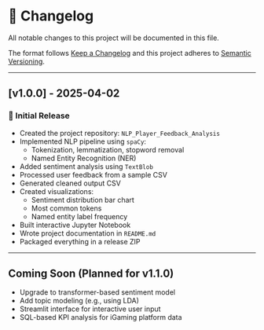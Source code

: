 # 📘 Changelog

All notable changes to this project will be documented in this file.

The format follows [Keep a Changelog](https://keepachangelog.com/en/1.0.0/) and this project adheres to [Semantic Versioning](https://semver.org/spec/v2.0.0.html).

---

## [v1.0.0] - 2025-04-02
### 🎉 Initial Release

- Created the project repository: `NLP_Player_Feedback_Analysis`
- Implemented NLP pipeline using `spaCy`:
  - Tokenization, lemmatization, stopword removal
  - Named Entity Recognition (NER)
- Added sentiment analysis using `TextBlob`
- Processed user feedback from a sample CSV
- Generated cleaned output CSV
- Created visualizations:
  - Sentiment distribution bar chart
  - Most common tokens
  - Named entity label frequency
- Built interactive Jupyter Notebook
- Wrote project documentation in `README.md`
- Packaged everything in a release ZIP

---

## Coming Soon (Planned for v1.1.0)
- Upgrade to transformer-based sentiment model
- Add topic modeling (e.g., using LDA)
- Streamlit interface for interactive user input
- SQL-based KPI analysis for iGaming platform data
